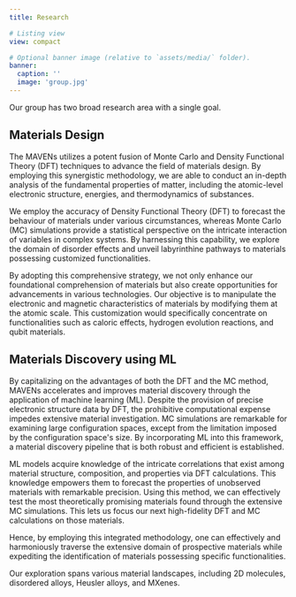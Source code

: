 ```yaml
---
title: Research

# Listing view
view: compact

# Optional banner image (relative to `assets/media/` folder).
banner:
  caption: ''
  image: 'group.jpg'
---
```

Our group has two broad research area with a single goal.

## Materials Design
The MAVENs utilizes a potent fusion of Monte Carlo and Density Functional Theory (DFT)
techniques to advance the field of materials design. By employing this synergistic methodology, we
are able to conduct an in-depth analysis of the fundamental properties of matter, including the
atomic-level electronic structure, energies, and thermodynamics of substances.

We employ the accuracy of Density Functional Theory (DFT) to forecast the behaviour of materials
under various circumstances, whereas Monte Carlo (MC) simulations provide a statistical perspective
on the intricate interaction of variables in complex systems. By harnessing this capability, we
explore the domain of disorder effects and unveil labyrinthine pathways to materials possessing
customized functionalities.

By adopting this comprehensive strategy, we not only enhance our foundational comprehension of
materials but also create opportunities for advancements in various technologies. Our objective is
to manipulate the electronic and magnetic characteristics of materials by modifying them at the
atomic scale. This customization would specifically concentrate on functionalities such as caloric
effects, hydrogen evolution reactions, and qubit materials.

## Materials Discovery using ML
By capitalizing on the advantages of both the DFT and the MC method, MAVENs accelerates and
improves material discovery through the application of machine learning (ML). Despite the provision
of precise electronic structure data by DFT, the prohibitive computational expense impedes
extensive material investigation. MC simulations are remarkable for examining large configuration
spaces, except from the limitation imposed by the configuration space's size. By incorporating ML
into this framework, a material discovery pipeline that is both robust and efficient is
established.

ML models acquire knowledge of the intricate correlations that exist among material structure,
composition, and properties via DFT calculations. This knowledge empowers them to forecast the
properties of unobserved materials with remarkable precision. Using this method, we can effectively
test the most theoretically promising materials found through the extensive MC simulations. This
lets us focus our next high-fidelity DFT and MC calculations on those materials.

Hence, by employing this integrated methodology, one can effectively and harmoniously traverse the
extensive domain of prospective materials while expediting the identification of materials
possessing specific functionalities.

Our exploration spans various material landscapes, including 2D molecules, disordered alloys, Heusler alloys, and MXenes.
